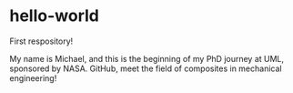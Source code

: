 # hello-world
First respository!

My name is Michael, and this is the beginning of my PhD journey at UML, sponsored by NASA. GitHub, meet the field of composites in mechanical engineering!
